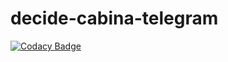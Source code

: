# decide-cabina-telegram
[![Codacy Badge](https://api.codacy.com/project/badge/Grade/7c97a1f5ec7840deb299690ff4c8ed69)](https://www.codacy.com/gh/decide-moltres/decide-cabina-telegram?utm_source=github.com&amp;utm_medium=referral&amp;utm_content=decide-moltres/decide-cabina-telegram&amp;utm_campaign=Badge_Grade)